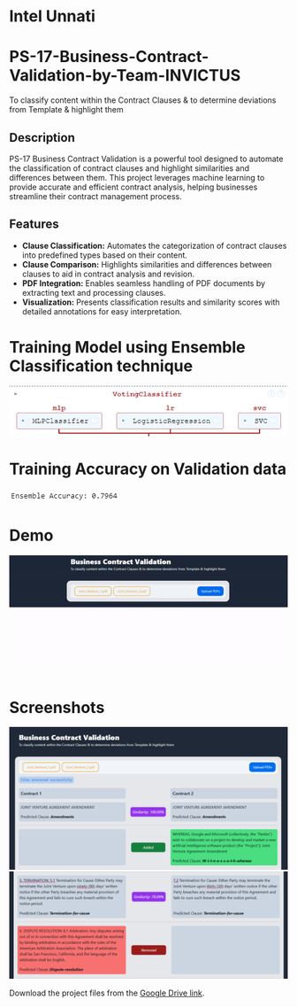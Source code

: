 # Intel Unnati
# PS-17-Business-Contract-Validation-by-Team-INVICTUS
To classify content within the Contract Clauses &amp; to determine deviations from Template &amp; highlight them

## Description

PS-17 Business Contract Validation is a powerful tool designed to automate the classification of contract clauses and highlight similarities and differences between them. This project leverages machine learning to provide accurate and efficient contract analysis, helping businesses streamline their contract management process.

## Features

- **Clause Classification:** Automates the categorization of contract clauses into predefined types based on their content.
- **Clause Comparison:** Highlights similarities and differences between clauses to aid in contract analysis and revision.
- **PDF Integration:** Enables seamless handling of PDF documents by extracting text and processing clauses.
- **Visualization:** Presents classification results and similarity scores with detailed annotations for easy interpretation.

# Training Model using Ensemble Classification technique
![Train Model](Train_Model.png)

# Training Accuracy on Validation data
![Train Accuracy](Train_Accuracy.png)

# Demo
![Demo](Demo.gif)

# Screenshots
![Sample 1](Sample_1.png)
![Sample 1](Sample_2.png)

Download the project files from the [Google Drive link](https://drive.google.com/drive/folders/1pfjFw1BfjvFeaZ3Ey9xiBbh3dsYcT1B_?usp=drive_link).
